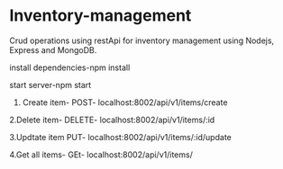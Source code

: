 # Inventory-management
Crud operations using restApi for inventory management using Nodejs, Express and MongoDB.

install dependencies-npm install

start server-npm start

1. Create item- POST- localhost:8002/api/v1/items/create

2.Delete item- DELETE- localhost:8002/api/v1/items/:id

3.Updtate item PUT- localhost:8002/api/v1/items/:id/update

4.Get all items- GEt- localhost:8002/api/v1/items/


